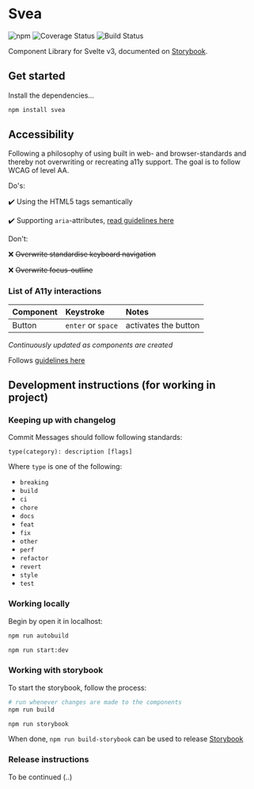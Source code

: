 # Svea
![npm](https://img.shields.io/npm/v/svea.svg) ![Coverage Status](https://coveralls.io/repos/github/AronssonFredrik/svea/badge.svg) ![Build Status](https://travis-ci.com/AronssonFredrik/svea.svg?branch=master)

Component Library for Svelte v3, documented on [Storybook](https://aronssonfredrik.github.io/svea).


## Get started

Install the dependencies...

```bash
npm install svea
```

## Accessibility
Following a philosophy of using built in web- and browser-standards and thereby not overwriting or recreating a11y support. The goal is to follow WCAG of level AA.

Do's:

:heavy_check_mark: Using the HTML5 tags semantically

:heavy_check_mark: Supporting `aria`-attributes, [read guidelines here](https://www.w3.org/TR/wai-aria-practices/)

Don't:

:x: ~~Overwrite standardise keyboard navigation~~

:x: ~~Overwrite focus-outline~~

### List of A11y interactions
| Component | Keystroke | Notes |
| :--------- | :--------- | :----- |
| Button | `enter` or `space` | activates the button |

*Continuously updated as components are created*

Follows [guidelines here](https://webaim.org/techniques/keyboard/#testing)


## Development instructions (for working in project)

### Keeping up with changelog
Commit Messages should follow following standards: 
```
type(category): description [flags]
```

Where `type` is one of the following:

* `breaking`
* `build`
* `ci`
* `chore`
* `docs`
* `feat`
* `fix`
* `other`
* `perf`
* `refactor`
* `revert`
* `style`
* `test`

### Working locally
Begin by open it in localhost:
```bash
npm run autobuild

npm run start:dev
```

### Working with storybook
To start the storybook, follow the process:
```bash
# run whenever changes are made to the components
npm run build

npm run storybook
```

When done, `npm run build-storybook` can be used to release [Storybook](https://aronssonfredrik.github.io/svea)

### Release instructions
To be continued (..)
